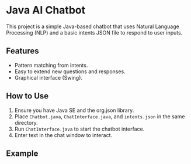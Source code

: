 # Java AI Chatbot

This project is a simple Java-based chatbot that uses Natural Language Processing (NLP) and a basic intents JSON file to respond to user inputs.

## Features
- Pattern matching from intents.
- Easy to extend new questions and responses.
- Graphical interface (Swing).

## How to Use
1. Ensure you have Java SE and the org.json library.
2. Place `Chatbot.java`, `ChatInterface.java`, and `intents.json` in the same directory.
3. Run `ChatInterface.java` to start the chatbot interface.
4. Enter text in the chat window to interact.

## Example
